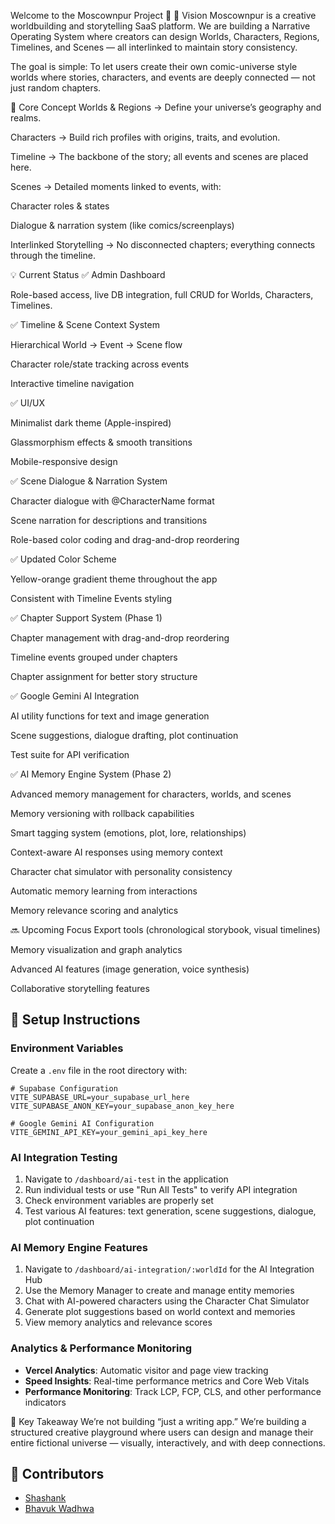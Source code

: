 Welcome to the Moscownpur Project 🚀
🌟 Vision
Moscownpur is a creative worldbuilding and storytelling SaaS platform.
We are building a Narrative Operating System where creators can design Worlds, Characters, Regions, Timelines, and Scenes — all interlinked to maintain story consistency.

The goal is simple:
To let users create their own comic-universe style worlds where stories, characters, and events are deeply connected — not just random chapters.

🎯 Core Concept
Worlds & Regions → Define your universe’s geography and realms.

Characters → Build rich profiles with origins, traits, and evolution.

Timeline → The backbone of the story; all events and scenes are placed here.

Scenes → Detailed moments linked to events, with:

Character roles & states

Dialogue & narration system (like comics/screenplays)

Interlinked Storytelling → No disconnected chapters; everything connects through the timeline.

💡 Current Status
✅ Admin Dashboard

Role-based access, live DB integration, full CRUD for Worlds, Characters, Timelines.

✅ Timeline & Scene Context System

Hierarchical World → Event → Scene flow

Character role/state tracking across events

Interactive timeline navigation

✅ UI/UX

Minimalist dark theme (Apple-inspired)

Glassmorphism effects & smooth transitions

Mobile-responsive design

✅ Scene Dialogue & Narration System

Character dialogue with @CharacterName format

Scene narration for descriptions and transitions

Role-based color coding and drag-and-drop reordering

✅ Updated Color Scheme

Yellow-orange gradient theme throughout the app

Consistent with Timeline Events styling

✅ Chapter Support System (Phase 1)

Chapter management with drag-and-drop reordering

Timeline events grouped under chapters

Chapter assignment for better story structure

✅ Google Gemini AI Integration

AI utility functions for text and image generation

Scene suggestions, dialogue drafting, plot continuation

Test suite for API verification

✅ AI Memory Engine System (Phase 2)

Advanced memory management for characters, worlds, and scenes

Memory versioning with rollback capabilities

Smart tagging system (emotions, plot, lore, relationships)

Context-aware AI responses using memory context

Character chat simulator with personality consistency

Automatic memory learning from interactions

Memory relevance scoring and analytics

🔜 Upcoming Focus
Export tools (chronological storybook, visual timelines)

Memory visualization and graph analytics

Advanced AI features (image generation, voice synthesis)

Collaborative storytelling features

## 🚀 Setup Instructions

### Environment Variables
Create a `.env` file in the root directory with:

```env
# Supabase Configuration
VITE_SUPABASE_URL=your_supabase_url_here
VITE_SUPABASE_ANON_KEY=your_supabase_anon_key_here

# Google Gemini AI Configuration
VITE_GEMINI_API_KEY=your_gemini_api_key_here
```

### AI Integration Testing
1. Navigate to `/dashboard/ai-test` in the application
2. Run individual tests or use "Run All Tests" to verify API integration
3. Check environment variables are properly set
4. Test various AI features: text generation, scene suggestions, dialogue, plot continuation

### AI Memory Engine Features
1. Navigate to `/dashboard/ai-integration/:worldId` for the AI Integration Hub
2. Use the Memory Manager to create and manage entity memories
3. Chat with AI-powered characters using the Character Chat Simulator
4. Generate plot suggestions based on world context and memories
5. View memory analytics and relevance scores

### Analytics & Performance Monitoring
- **Vercel Analytics**: Automatic visitor and page view tracking
- **Speed Insights**: Real-time performance metrics and Core Web Vitals
- **Performance Monitoring**: Track LCP, FCP, CLS, and other performance indicators

🧠 Key Takeaway
We’re not building “just a writing app.”
We’re building a structured creative playground where users can design and manage their entire fictional universe — visually, interactively, and with deep connections.

## 👥 Contributors

- [Shashank](https://www.linkedin.com/in/s-asthanaji/?originalSubdomain=in)  
- [Bhavuk Wadhwa](https://www.linkedin.com/in/bhavukwadhwa)
